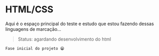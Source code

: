 <h1>HTML/CSS</h1>
<p>Aqui é o espaço principal do teste e estudo que estou fazendo dessas linguagens de marcação...</p>

> Status: agardando desenvolvimento do html

```
Fase inicial do projeto 😁

```
